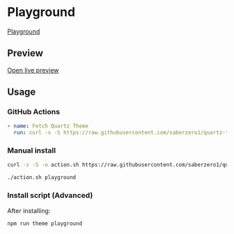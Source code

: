 # Playground

[Playground](https://www.benjaminezequiel.com/)

## Preview

[Open live preview](https://quartz-themes.github.io/playground/)

## Usage

### GitHub Actions

```yaml
- name: Fetch Quartz Theme
  run: curl -s -S https://raw.githubusercontent.com/saberzero1/quartz-themes/master/action.sh | bash -s -- playground
```

### Manual install

```bash
curl -s -S -o action.sh https://raw.githubusercontent.com/saberzero1/quartz-themes/master/action.sh

./action.sh playground
```

### Install script (Advanced)

After installing:

```bash
npm run theme playground
```
